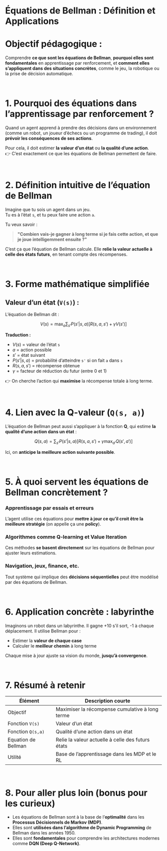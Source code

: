# Équations de Bellman : Définition et Applications

# Objectif pédagogique :
Comprendre **ce que sont les équations de Bellman**, **pourquoi elles sont fondamentales** en apprentissage par renforcement, et **comment elles s’appliquent dans des situations concrètes**, comme le jeu, la robotique ou la prise de décision automatique.


<br/>

# 1. Pourquoi des équations dans l’apprentissage par renforcement ?

Quand un agent apprend à prendre des décisions dans un environnement (comme un robot, un joueur d’échecs ou un programme de trading), il doit **prévoir les conséquences de ses actions**.

Pour cela, il doit estimer **la valeur d’un état** ou **la qualité d’une action**.  
👉 C’est exactement ce que les équations de Bellman permettent de faire.


<br/>

# 2. Définition intuitive de l’équation de Bellman

Imagine que tu sois un agent dans un jeu.  
Tu es à l’état `s`, et tu peux faire une action `a`.

Tu veux savoir :  
> **"Combien vais-je gagner à long terme si je fais cette action, et que je joue intelligemment ensuite ?"**

C’est ça que l’équation de Bellman calcule. Elle **relie la valeur actuelle à celle des états futurs**, en tenant compte des récompenses.

<br/>

# 3. Forme mathématique simplifiée

## Valeur d’un état (`V(s)`) :

L’équation de Bellman dit :

$$
V(s) = \max_a \sum_{s'} P(s'|s,a) \left[ R(s,a,s') + \gamma V(s') \right]
$$

**Traduction :**

- $V(s)$ = valeur de l’état `s`  
- $a$ = action possible  
- $s'$ = état suivant  
- $P(s'|s,a)$ = probabilité d’atteindre `s'` si on fait `a` dans `s`  
- $R(s,a,s')$ = récompense obtenue  
- $\gamma$ = facteur de réduction du futur (entre 0 et 1)

👉 On cherche l’action qui **maximise** la récompense totale à long terme.


<br/>

# 4. Lien avec la **Q-valeur** (`Q(s, a)`)

L’équation de Bellman peut aussi s’appliquer à la fonction **Q**, qui estime **la qualité d’une action dans un état** :

$$
Q(s, a) = \sum_{s'} P(s'|s,a) \left[ R(s,a,s') + \gamma \max_{a'} Q(s', a') \right]
$$

Ici, on **anticipe la meilleure action suivante possible**.


<br/>

# 5. À quoi servent les équations de Bellman concrètement ?

###  Apprentissage par essais et erreurs  
L’agent utilise ces équations pour **mettre à jour ce qu’il croit être la meilleure stratégie** (on appelle ça une **policy**).

###  Algorithmes comme Q-learning et Value Iteration  
Ces méthodes **se basent directement** sur les équations de Bellman pour ajuster leurs estimations.

###  Navigation, jeux, finance, etc.  
Tout système qui implique des **décisions séquentielles** peut être modélisé par des équations de Bellman.

<br/>

# 6. Application concrète : labyrinthe

Imaginons un robot dans un labyrinthe. Il gagne +10 s’il sort, -1 à chaque déplacement. Il utilise Bellman pour :

- Estimer la **valeur de chaque case**
- Calculer le **meilleur chemin** à long terme

Chaque mise à jour ajuste sa vision du monde, **jusqu’à convergence**.


<br/>

# 7. Résumé à retenir

| Élément                     | Description courte                                     |
|----------------------------|--------------------------------------------------------|
| Objectif                   | Maximiser la récompense cumulative à long terme       |
| Fonction `V(s)`            | Valeur d’un état                                      |
| Fonction `Q(s,a)`          | Qualité d’une action dans un état                     |
| Equation de Bellman        | Relie la valeur actuelle à celle des futurs états     |
| Utilité                    | Base de l’apprentissage dans les MDP et le RL         |

<br/>

# 8. Pour aller plus loin (bonus pour les curieux)

- Les équations de Bellman sont à la base de l’**optimalité** dans les **Processus Décisionnels de Markov (MDP)**.
- Elles sont **utilisées dans l’algorithme de Dynamic Programming** de Bellman dans les années 1950.
- Elles sont **fondamentales** pour comprendre les architectures modernes comme **DQN (Deep Q-Network)**.



